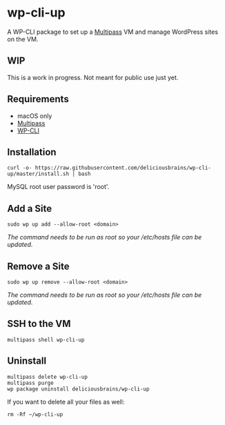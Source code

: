 # wp-cli-up

A WP-CLI package to set up a [Multipass](https://multipass.run/) VM and manage WordPress sites on the VM.

## WIP

This is a work in progress. Not meant for public use just yet.

## Requirements

* macOS only
* [Multipass](https://multipass.run/)
* [WP-CLI](https://wp-cli.org/)

## Installation

    curl -o- https://raw.githubusercontent.com/deliciousbrains/wp-cli-up/master/install.sh | bash

MySQL root user password is 'root'.

## Add a Site

    sudo wp up add --allow-root <domain>

_The command needs to be run as root so your /etc/hosts file can be updated._

## Remove a Site

    sudo wp up remove --allow-root <domain>

_The command needs to be run as root so your /etc/hosts file can be updated._

## SSH to the VM

    multipass shell wp-cli-up

## Uninstall

    multipass delete wp-cli-up
    multipass purge
    wp package uninstall deliciousbrains/wp-cli-up

If you want to delete all your files as well:

    rm -Rf ~/wp-cli-up
